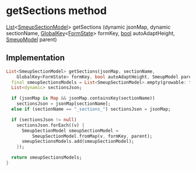 


# getSections method








[List](https://api.flutter.dev/flutter/dart-core/List-class.html)&lt;[SmeupSectionModel](../../smeup_models_widgets_smeup_section_model/SmeupSectionModel-class.md)> getSections
(dynamic jsonMap, dynamic sectionName, [GlobalKey](https://api.flutter.dev/flutter/widgets/GlobalKey-class.html)&lt;[FormState](https://api.flutter.dev/flutter/widgets/FormState-class.html)> formKey, [bool](https://api.flutter.dev/flutter/dart-core/bool-class.html) autoAdaptHeight, [SmeupModel](../../smeup_models_widgets_smeup_model/SmeupModel-class.md) parent)








## Implementation

```dart
List<SmeupSectionModel> getSections(jsonMap, sectionName,
    GlobalKey<FormState> formKey, bool autoAdaptHeight, SmeupModel parent) {
  final smeupSectionsModels = List<SmeupSectionModel>.empty(growable: true);
  List<dynamic> sectionsJson;

  if (jsonMap is Map && jsonMap.containsKey(sectionName))
    sectionsJson = jsonMap[sectionName];
  else if (sectionName == "_sections_") sectionsJson = jsonMap;

  if (sectionsJson != null)
    sectionsJson.forEach((v) {
      SmeupSectionModel smeupSectionModel =
          SmeupSectionModel.fromMap(v, formKey, parent);
      smeupSectionsModels.add(smeupSectionModel);
    });

  return smeupSectionsModels;
}
```







